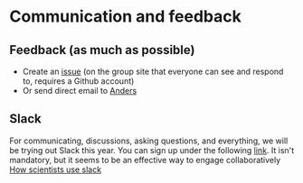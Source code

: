 
# Communication and feedback
## Feedback (as much as possible)
 - Create an [issue](https://github.com/imaginglectures/Quantitative-Big-Imaging-2024/issues) (on the group site that everyone can see and respond to, requires a Github account)
 - Or send direct email to [Anders](mailto:anders.kaestner@psi.ch)

## Slack
For communicating, discussions, asking questions, and everything, we will be trying out Slack this year. You can sign up under the following [link](https://join.slack.com/t/imaginglectures/shared_invite/zt-crg9qhyb-4Bw4RSdw4D7vFmJ3N~T56w). It isn't mandatory, but it seems to be an effective way to engage collaboratively [How scientists use slack](http://www.nature.com/news/how-scientists-use-slack-1.21228)
 
